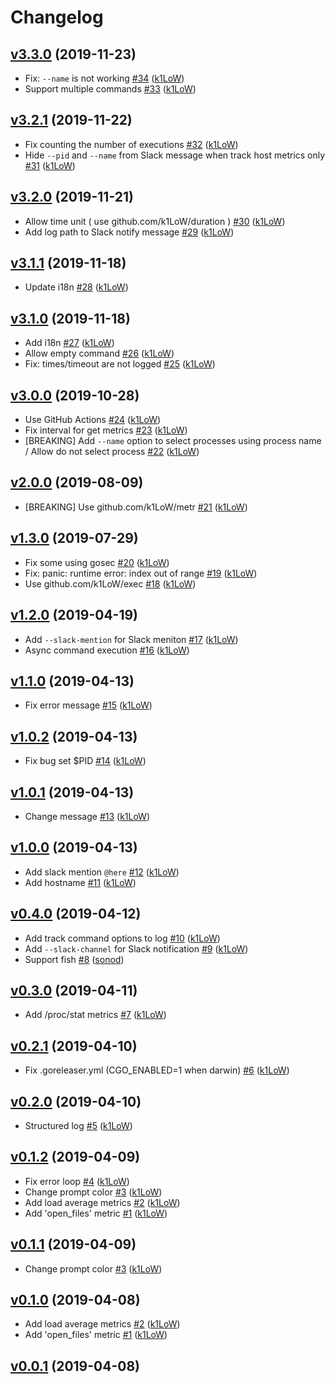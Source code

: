 # Changelog

## [v3.3.0](https://github.com/k1LoW/sheer-heart-attack/compare/v3.2.1...v3.3.0) (2019-11-23)

* Fix: `--name` is not working [#34](https://github.com/k1LoW/sheer-heart-attack/pull/34) ([k1LoW](https://github.com/k1LoW))
* Support multiple commands [#33](https://github.com/k1LoW/sheer-heart-attack/pull/33) ([k1LoW](https://github.com/k1LoW))

## [v3.2.1](https://github.com/k1LoW/sheer-heart-attack/compare/v3.2.0...v3.2.1) (2019-11-22)

* Fix counting the number of executions [#32](https://github.com/k1LoW/sheer-heart-attack/pull/32) ([k1LoW](https://github.com/k1LoW))
* Hide `--pid` and `--name` from Slack message when track host metrics only [#31](https://github.com/k1LoW/sheer-heart-attack/pull/31) ([k1LoW](https://github.com/k1LoW))

## [v3.2.0](https://github.com/k1LoW/sheer-heart-attack/compare/v3.1.1...v3.2.0) (2019-11-21)

* Allow time unit ( use github.com/k1LoW/duration ) [#30](https://github.com/k1LoW/sheer-heart-attack/pull/30) ([k1LoW](https://github.com/k1LoW))
* Add log path to Slack notify message [#29](https://github.com/k1LoW/sheer-heart-attack/pull/29) ([k1LoW](https://github.com/k1LoW))

## [v3.1.1](https://github.com/k1LoW/sheer-heart-attack/compare/v3.1.0...v3.1.1) (2019-11-18)

* Update i18n [#28](https://github.com/k1LoW/sheer-heart-attack/pull/28) ([k1LoW](https://github.com/k1LoW))

## [v3.1.0](https://github.com/k1LoW/sheer-heart-attack/compare/v3.0.0...v3.1.0) (2019-11-18)

* Add i18n [#27](https://github.com/k1LoW/sheer-heart-attack/pull/27) ([k1LoW](https://github.com/k1LoW))
* Allow empty command [#26](https://github.com/k1LoW/sheer-heart-attack/pull/26) ([k1LoW](https://github.com/k1LoW))
* Fix: times/timeout are not logged [#25](https://github.com/k1LoW/sheer-heart-attack/pull/25) ([k1LoW](https://github.com/k1LoW))

## [v3.0.0](https://github.com/k1LoW/sheer-heart-attack/compare/v2.0.0...v3.0.0) (2019-10-28)

* Use GitHub Actions [#24](https://github.com/k1LoW/sheer-heart-attack/pull/24) ([k1LoW](https://github.com/k1LoW))
* Fix interval for get metrics [#23](https://github.com/k1LoW/sheer-heart-attack/pull/23) ([k1LoW](https://github.com/k1LoW))
* [BREAKING] Add `--name` option to select processes using process name / Allow do not select process [#22](https://github.com/k1LoW/sheer-heart-attack/pull/22) ([k1LoW](https://github.com/k1LoW))

## [v2.0.0](https://github.com/k1LoW/sheer-heart-attack/compare/v1.3.0...v2.0.0) (2019-08-09)

* [BREAKING] Use github.com/k1LoW/metr [#21](https://github.com/k1LoW/sheer-heart-attack/pull/21) ([k1LoW](https://github.com/k1LoW))

## [v1.3.0](https://github.com/k1LoW/sheer-heart-attack/compare/v1.2.0...v1.3.0) (2019-07-29)

* Fix some using gosec [#20](https://github.com/k1LoW/sheer-heart-attack/pull/20) ([k1LoW](https://github.com/k1LoW))
* Fix: panic: runtime error: index out of range [#19](https://github.com/k1LoW/sheer-heart-attack/pull/19) ([k1LoW](https://github.com/k1LoW))
* Use github.com/k1LoW/exec [#18](https://github.com/k1LoW/sheer-heart-attack/pull/18) ([k1LoW](https://github.com/k1LoW))

## [v1.2.0](https://github.com/k1LoW/sheer-heart-attack/compare/v1.1.0...v1.2.0) (2019-04-19)

* Add `--slack-mention` for Slack meniton [#17](https://github.com/k1LoW/sheer-heart-attack/pull/17) ([k1LoW](https://github.com/k1LoW))
*  Async command execution [#16](https://github.com/k1LoW/sheer-heart-attack/pull/16) ([k1LoW](https://github.com/k1LoW))

## [v1.1.0](https://github.com/k1LoW/sheer-heart-attack/compare/v1.0.2...v1.1.0) (2019-04-13)

* Fix error message [#15](https://github.com/k1LoW/sheer-heart-attack/pull/15) ([k1LoW](https://github.com/k1LoW))

## [v1.0.2](https://github.com/k1LoW/sheer-heart-attack/compare/v1.0.1...v1.0.2) (2019-04-13)

* Fix bug set $PID [#14](https://github.com/k1LoW/sheer-heart-attack/pull/14) ([k1LoW](https://github.com/k1LoW))

## [v1.0.1](https://github.com/k1LoW/sheer-heart-attack/compare/v1.0.0...v1.0.1) (2019-04-13)

* Change message [#13](https://github.com/k1LoW/sheer-heart-attack/pull/13) ([k1LoW](https://github.com/k1LoW))

## [v1.0.0](https://github.com/k1LoW/sheer-heart-attack/compare/v0.4.0...v1.0.0) (2019-04-13)

* Add slack mention `@here` [#12](https://github.com/k1LoW/sheer-heart-attack/pull/12) ([k1LoW](https://github.com/k1LoW))
* Add hostname [#11](https://github.com/k1LoW/sheer-heart-attack/pull/11) ([k1LoW](https://github.com/k1LoW))

## [v0.4.0](https://github.com/k1LoW/sheer-heart-attack/compare/v0.3.0...v0.4.0) (2019-04-12)

* Add track command options to log [#10](https://github.com/k1LoW/sheer-heart-attack/pull/10) ([k1LoW](https://github.com/k1LoW))
* Add `--slack-channel` for Slack notification [#9](https://github.com/k1LoW/sheer-heart-attack/pull/9) ([k1LoW](https://github.com/k1LoW))
* Support fish [#8](https://github.com/k1LoW/sheer-heart-attack/pull/8) ([sonod](https://github.com/sonod))

## [v0.3.0](https://github.com/k1LoW/sheer-heart-attack/compare/v0.2.1...v0.3.0) (2019-04-11)

* Add /proc/stat metrics [#7](https://github.com/k1LoW/sheer-heart-attack/pull/7) ([k1LoW](https://github.com/k1LoW))

## [v0.2.1](https://github.com/k1LoW/sheer-heart-attack/compare/v0.2.0...v0.2.1) (2019-04-10)

* Fix .goreleaser.yml (CGO_ENABLED=1 when darwin) [#6](https://github.com/k1LoW/sheer-heart-attack/pull/6) ([k1LoW](https://github.com/k1LoW))

## [v0.2.0](https://github.com/k1LoW/sheer-heart-attack/compare/v0.1.2...v0.2.0) (2019-04-10)

* Structured log [#5](https://github.com/k1LoW/sheer-heart-attack/pull/5) ([k1LoW](https://github.com/k1LoW))

## [v0.1.2](https://github.com/k1LoW/sheer-heart-attack/compare/v0.1.1...v0.1.2) (2019-04-09)

* Fix error loop [#4](https://github.com/k1LoW/sheer-heart-attack/pull/4) ([k1LoW](https://github.com/k1LoW))
* Change prompt color [#3](https://github.com/k1LoW/sheer-heart-attack/pull/3) ([k1LoW](https://github.com/k1LoW))
* Add load average metrics [#2](https://github.com/k1LoW/sheer-heart-attack/pull/2) ([k1LoW](https://github.com/k1LoW))
* Add 'open_files' metric [#1](https://github.com/k1LoW/sheer-heart-attack/pull/1) ([k1LoW](https://github.com/k1LoW))

## [v0.1.1](https://github.com/k1LoW/sheer-heart-attack/compare/v0.1.0...v0.1.1) (2019-04-09)

* Change prompt color [#3](https://github.com/k1LoW/sheer-heart-attack/pull/3) ([k1LoW](https://github.com/k1LoW))

## [v0.1.0](https://github.com/k1LoW/sheer-heart-attack/compare/v0.0.1...v0.1.0) (2019-04-08)

* Add load average metrics [#2](https://github.com/k1LoW/sheer-heart-attack/pull/2) ([k1LoW](https://github.com/k1LoW))
* Add 'open_files' metric [#1](https://github.com/k1LoW/sheer-heart-attack/pull/1) ([k1LoW](https://github.com/k1LoW))

## [v0.0.1](https://github.com/k1LoW/sheer-heart-attack/compare/65aaf465cc81...v0.0.1) (2019-04-08)

